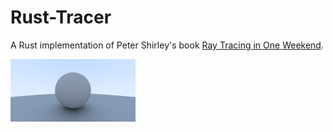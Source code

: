 # Rust-Tracer

A Rust implementation of Peter Shirley's book [Ray Tracing in One Weekend](https://www.amazon.com/Ray-Tracing-Weekend-Minibooks-Book-ebook/dp/B01B5AODD8/ref=sr_1_1?ie=UTF8&qid=1495392204&sr=8-1&keywords=ray+tracing+in+a+weekend).

![Screenshot](./output.png "Screenshot of current progress")
